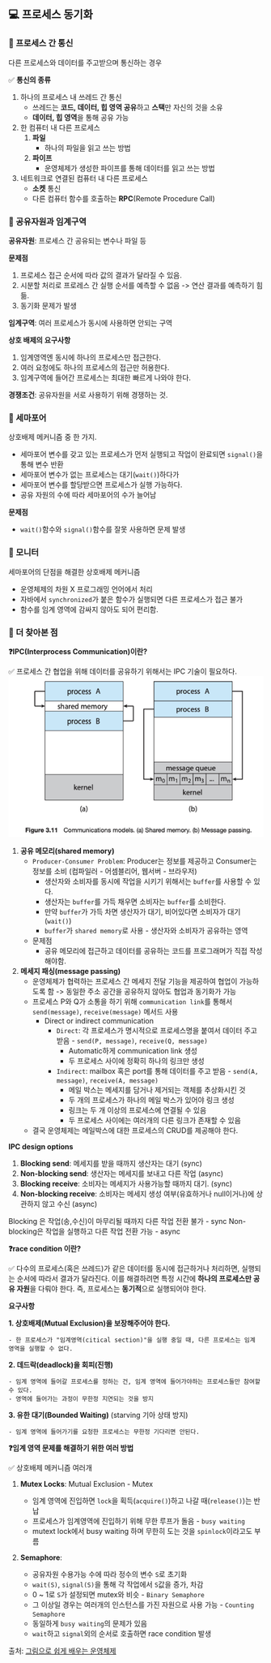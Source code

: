 ## 💻 프로세스 동기화

### 📌 프로세스 간 통신

다른 프로세스와 데이터를 주고받으며 통신하는 경우

✅ **통신의 종류**

1. 하나의 프로세스 내 쓰레드 간 통신
    - 쓰레드는 **코드, 데이터, 힙 영역 공유**하고 **스택**만 자신의 것을 소유
    - **데이터, 힙 영역**을 통해 공유 가능
2. 한 컴퓨터 내 다른 프로세스
    1. **파일**
        - 하나의 파일을 읽고 쓰는 방법
    2. **파이프**
        - 운영체제가 생성한 파이프를 통해 데이터를 읽고 쓰는 방법
3. 네트워크로 연결된 컴퓨터 내 다른 프로세스
    - **소켓** 통신
    - 다른 컴퓨터 함수를 호출하는 **RPC**(Remote Procedure Call)

### 📌 공유자원과 임계구역

**공유자원**: 프로세스 간 공유되는 변수나 파일 등

**문제점**

1. 프로세스 접근 순서에 따라 값의 결과가 달라질 수 있음.
2. 시분할 처리로 프로레스 간 실행 순서를 예측할 수 없음 -> 연산 결과를 예측하기 힘듦.
3. 동기화 문제가 발생

**임계구역**: 여러 프로세스가 동시에 사용하면 안되는 구역

**상호 배제의 요구사항**

1. 임계영역엔 동시에 하나의 프로세스만 접근한다.
2. 여러 요청에도 하나의 프로세스의 접근만 허용한다.
3. 임계구역에 들어간 프로세스는 최대한 빠르게 나와야 한다.

**경쟁조건**: 공유자원을 서로 사용하기 위해 경쟁하는 것.

### 📌 세마포어

상호배제 메커니즘 중 한 가지.

-   세마포어 변수를 갖고 있는 프로세스가 먼저 실행되고 작업이 완료되면 `signal()`을 통해 변수 반환
-   세마포어 변수가 없는 프로세스는 대기(`wait()`)하다가
-   세마포어 변수를 할당받으면 프로세스가 실행 가능하다.
-   공유 자원의 수에 따라 세마포어의 수가 늘어남

**문제점**

-   `wait()`함수와 `signal()`함수를 잘못 사용하면 문제 발생

### 📌 모니터

세마포어의 단점을 해결한 상호배제 메커니즘

-   운영체제의 차원 X 프로그래밍 언어에서 처리
-   자바에서 `synchronized`가 붙은 함수가 실행되면 다른 프로세스가 접근 불가
-   함수를 임계 영역에 감싸지 않아도 되어 편리함.

### 📌 더 찾아본 점

**❓IPC(Interprocess Communication)이란?**

✅ 프로세스 간 협업을 위해 데이터를 공유하기 위해서는 IPC 기술이 필요하다.
![ipc](./public/IPC_model.png)

1. **공유 메모리(shared memory)**
    - `Producer-Consumer Problem`: Producer는 정보를 제공하고 Consumer는 정보를 소비 (컴파일러 - 어셈블리어, 웹서버 - 브라우저)
        - 생산자와 소비자를 동시에 작업을 시키기 위해서는 `buffer`를 사용할 수 있다.
        - 생산자는 `buffer`를 가득 채우면 소비자는 `buffer`를 소비한다.
        - 만약 `buffer`가 가득 차면 생산자가 대기, 비어있다면 소비자가 대기 (`wait()`)
        - `buffer`가 `shared memory`로 사용 - 생산자와 소비자가 공유하는 영역
    - 문제점
        - 공유 메모리에 접근하고 데이터를 공유하는 코드를 프로그래머가 직접 작성해야함.
2. **메세지 패싱(message passing)**
    - 운영체제가 협력하는 프로세스 간 메세지 전달 기능을 제공하여 협업이 가능하도록 함 -> 동일한 주소 공간을 공유하지 않아도 협업과 동기화가 가능
    - 프로세스 P와 Q가 소통을 하기 위해 `communication link`를 통해서 `send(message)`, `receive(message)` 메서드 사용
        - Direct or indirect communication
            - `Direct`: 각 프로세스가 명시적으로 프로세스명을 붙여서 데이터 주고 받음 - `send(P, message)`, `receive(Q, message)`
                - Automatic하게 communication link 생성
                - 두 프로세스 사이에 정확히 하나의 링크만 생성
            - `Indirect`: mailbox 혹은 port를 통해 데이터를 주고 받음 - `send(A, message)`, `receive(A, message)`
                - 메일 박스는 메세지를 담거나 제거되는 객체를 추상화시킨 것
                - 두 개의 프로세스가 하나의 메일 박스가 있어야 링크 생성
                - 링크는 두 개 이상의 프로세스에 연결될 수 있음
                - 두 프로세스 사이에는 여러개의 다른 링크가 존재할 수 있음
    - 결국 운영체제는 메일박스에 대한 프로세스의 CRUD를 제공해야 한다.

**IPC design options**

1. **Blocking send**: 메세지를 받을 때까지 생산자는 대기 (sync)
2. **Non-blocking send**: 생산자는 메세지를 보내고 다른 작업 (async)
3. **Blocking receive**: 소비자는 메세지가 사용가능할 때까지 대기. (sync)
4. **Non-blocking receive**: 소비자는 메세지 생성 여부(유효하거나 null이거나)에 상관하지 않고 수신 (async)

Blocking 은 작업(송,수신)이 마무리될 때까지 다른 작업 전환 불가 - sync
Non-blocking은 작업을 실행하고 다른 작업 전환 가능 - async

**❓race condition 이란?**

✅ 다수의 프로세스(혹은 쓰레드)가 같은 데이터를 동시에 접근하거나 처리하면, 실행되는 순서에 따라서 결과가 달라진다.
이를 해결하려면 특정 시간에 **하나의 프로세스만 공유 자원**을 다뤄야 한다. 즉, 프로세스는 **동기적**으로 실행되어야 한다.

**요구사항**

**1. 상호배제(Mutual Exclusion)을 보장해주어야 한다.**

    - 한 프로세스가 "임계영역(citical section)"을 실행 중일 때, 다른 프로세스는 임계 영역을 실행할 수 없다.

**2. 데드락(deadlock)을 회피(진행)**

    - 임계 영역에 들어갈 프로세스를 정하는 건, 임계 영역에 들어가야하는 프로세스들만 참여할 수 있다.
    - 영역에 들어가는 과정이 무한정 지연되는 것을 방지

**3. 유한 대기(Bounded Waiting)** (starving 기아 상태 방지)

    - 임계 영역에 들어가기를 요청한 프로세스는 무한정 기다리면 안된다.

**❓임계 영역 문제를 해결하기 위한 여러 방법**

✅ 상호배제 메커니즘 여러개

1. **Mutex Locks**: Mutual Exclusion - Mutex

    - 임계 영역에 진입하면 `lock`을 획득(`acquire()`)하고 나갈 때(`release()`)는 반납
    - 프로세스가 임계영역에 진입하기 위해 무한 루프가 돌음 - `busy waiting`
    - mutext lock에서 busy waiting 하며 무한히 도는 것을 `spinlock`이라고도 부름

2. **Semaphore**:

    - 공유자원 수용가능 수에 따라 정수의 변수 `S`로 초기화
    - `wait(S)`, `signal(S)`을 통해 각 작업에서 `S`값을 증가, 차감
    - 0 ~ 1로 `S`가 설정되면 mutex와 비슷 - `Binary Semaphore`
    - 그 이상일 경우는 여러개의 인스턴스를 가진 자원으로 사용 가능 - `Counting Semaphore`
    - 동일하게 `busy waiting`의 문제가 있음
    - `wait`하고 `signal`외의 순서로 호출하면 race condition 발생

출처: [그림으로 쉽게 배우는 운영체제](https://www.inflearn.com/course/%EB%B9%84%EC%A0%84%EA%B3%B5%EC%9E%90-%EC%9A%B4%EC%98%81%EC%B2%B4%EC%A0%9C/dashboard)
